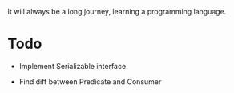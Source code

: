 It will always be a long journey, learning a programming language.

# Todo

- Implement Serializable interface

- Find diff between Predicate and Consumer
